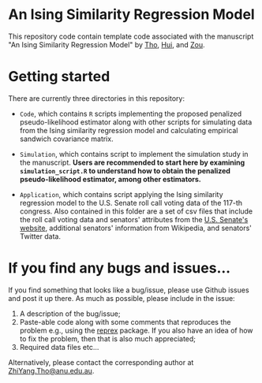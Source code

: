 # An Ising Similarity Regression Model

This repository code contain template code associated with the manuscript "An Ising Similarity Regression Model" by [Tho](https://rsfas.anu.edu.au/about/staff-directory/zhi-yang-tho), [Hui](https://francishui.netlify.app/), and [Zou](https://cbe.anu.edu.au/about/staff-directory/dr-tao-zou).

# Getting started

There are currently three directories in this repository:

-   `Code`, which contains `R` scripts implementing the proposed penalized pseudo-likelihood estimator along with other scripts for simulating data from the Ising similarity regression model and calculating empirical sandwich covariance matrix.

-   `Simulation`, which contains script to implement the simulation study in the manuscript. **Users are recommended to start here by examining `simulation_script.R` to understand how to obtain the penalized pseudo-likelihood estimator, among other estimators.**

-  `Application`, which contains script applying the Ising similarity regression model to the U.S. Senate roll call voting data of the 117-th congress. Also contained in this folder are a set of csv files that include the roll call voting data and senators' attributes from the [U.S. Senate's website](https://www.senate.gov/), additional senators' information from Wikipedia, and senators' Twitter data.

# If you find any bugs and issues...

If you find something that looks like a bug/issue, please use Github issues and post it up there. As much as possible, please include in the issue:

1.  A description of the bug/issue;
2.  Paste-able code along with some comments that reproduces the problem e.g., using the [reprex](https://cran.r-project.org/web/packages/reprex/index.html) package. If you also have an idea of how to fix the problem, then that is also much appreciated;
3.  Required data files etc...

Alternatively, please contact the corresponding author at [ZhiYang.Tho\@anu.edu.au](mailto:ZhiYang.Tho@anu.edu.au).
